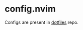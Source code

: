 # config.nvim

Configs are present in [dotfiles](https://github.com/msharran/.dotfiles/tree/main/.config/nvim) repo.
